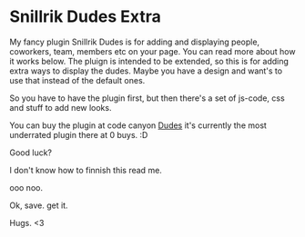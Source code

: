 # Snillrik Dudes Extra
My fancy plugin Snillrik Dudes is for adding and displaying people, coworkers, team, members etc on your page. You can read more about how it works below. 
The pluign is intended to be extended, so this is for adding extra ways to display the dudes. Maybe you have a design and want's to use that instead of the default ones. 

So you have to have the plugin first, but then there's a set of js-code, css and stuff to add new looks. 

You can buy the plugin at code canyon [Dudes](https://codecanyon.net/item/dudes/35819561) it's currently the most underrated plugin there at 0 buys. :D

Good luck? 

I don't know how to finnish this read me.

ooo noo.

Ok, save. get it. 




Hugs. <3
